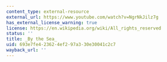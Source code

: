 ```yaml
---
content_type: external-resource
external_url: https://www.youtube.com/watch?v=NgrNkJilz7g
has_external_license_warning: true
license: https://en.wikipedia.org/wiki/All_rights_reserved
status: ''
title: _By the Sea_
uid: 693e7fe4-2362-4ef2-97a3-30e30041c2c7
wayback_url: ''
---
```

